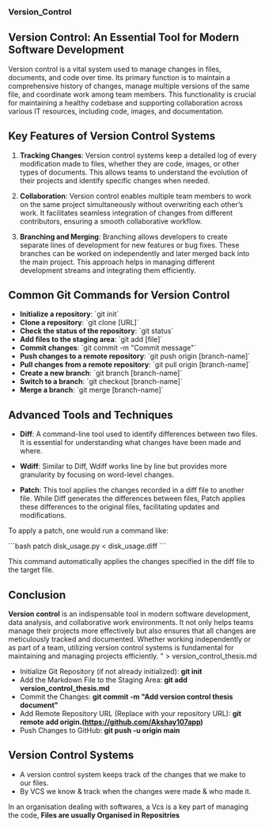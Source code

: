 ### Version_Control

## Version Control: An Essential Tool for Modern Software Development

Version control is a vital system used to manage changes in files, documents, and code over time. Its primary function is to maintain a comprehensive history of changes, manage multiple versions of the same file, and coordinate work among team members. This functionality is crucial for maintaining a healthy codebase and supporting collaboration across various IT resources, including code, images, and documentation.

## Key Features of Version Control Systems

1. **Tracking Changes**: Version control systems keep a detailed log of every modification made to files, whether they are code, images, or other types of documents. This allows teams to understand the evolution of their projects and identify specific changes when needed.

2. **Collaboration**: Version control enables multiple team members to work on the same project simultaneously without overwriting each other’s work. It facilitates seamless integration of changes from different contributors, ensuring a smooth collaborative workflow.

3. **Branching and Merging**: Branching allows developers to create separate lines of development for new features or bug fixes. These branches can be worked on independently and later merged back into the main project. This approach helps in managing different development streams and integrating them efficiently.

## Common Git Commands for Version Control

- **Initialize a repository**: \`git init\`
- **Clone a repository**: \`git clone [URL]\`
- **Check the status of the repository**: \`git status\`
- **Add files to the staging area**: \`git add [file]\`
- **Commit changes**: \`git commit -m \"Commit message\"\`
- **Push changes to a remote repository**: \`git push origin [branch-name]\`
- **Pull changes from a remote repository**: \`git pull origin [branch-name]\`
- **Create a new branch**: \`git branch [branch-name]\`
- **Switch to a branch**: \`git checkout [branch-name]\`
- **Merge a branch**: \`git merge [branch-name]\`

## Advanced Tools and Techniques

- **Diff**: A command-line tool used to identify differences between two files. It is essential for understanding what changes have been made and where.

- **Wdiff**: Similar to Diff, Wdiff works line by line but provides more granularity by focusing on word-level changes.
  
- **Patch**: This tool applies the changes recorded in a diff file to another file. While Diff generates the differences between files, Patch applies these differences to the original files, facilitating updates and modifications.

To apply a patch, one would run a command like:

\`\`\`bash
patch disk_usage.py < disk_usage.diff
\`\`\`

This command automatically applies the changes specified in the diff file to the target file.

## Conclusion

**Version control** is an indispensable tool in modern software development, data analysis, and collaborative work environments. It not only helps teams manage their projects more effectively but also ensures that all changes are meticulously tracked and documented. Whether working independently or as part of a team, utilizing version control systems is fundamental for maintaining and managing projects efficiently.
" > version_control_thesis.md


-  Initialize Git Repository (if not already initialized): **git init**
- Add the Markdown File to the Staging Area: **git add version_control_thesis.md**
- Commit the Changes: **git commit -m "Add version control thesis document"**
- Add Remote Repository URL (Replace with your repository URL): **git remote add origin.(https://github.com/Akshay107app)**
- Push Changes to GitHub: **git push -u origin main**

## Version Control Systems
- A version control system keeps track of the changes that we make to our files.
- By VCS we know & track when the changes were made & who made it.

In an organisation dealing with softwares, a Vcs is a key part of managing the code, **Files are usually Organised in Repositries** 


